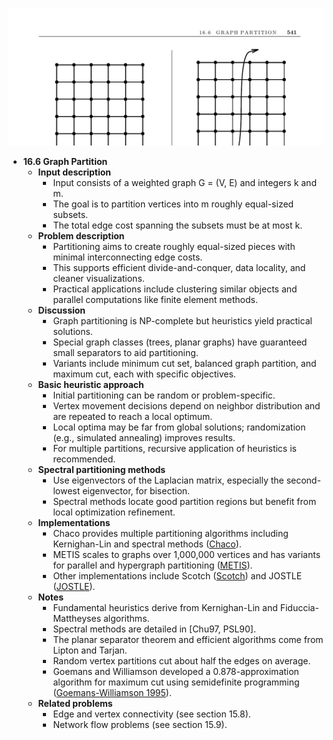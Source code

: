 ![ADM-ch16-graph-partition](ADM-ch16-graph-partition.best.png)

- **16.6 Graph Partition**
  - **Input description**
    - Input consists of a weighted graph G = (V, E) and integers k and m.
    - The goal is to partition vertices into m roughly equal-sized subsets.
    - The total edge cost spanning the subsets must be at most k.
  - **Problem description**
    - Partitioning aims to create roughly equal-sized pieces with minimal interconnecting edge costs.
    - This supports efficient divide-and-conquer, data locality, and cleaner visualizations.
    - Practical applications include clustering similar objects and parallel computations like finite element methods.
  - **Discussion**
    - Graph partitioning is NP-complete but heuristics yield practical solutions.
    - Special graph classes (trees, planar graphs) have guaranteed small separators to aid partitioning.
    - Variants include minimum cut set, balanced graph partition, and maximum cut, each with specific objectives.
  - **Basic heuristic approach**
    - Initial partitioning can be random or problem-specific.
    - Vertex movement decisions depend on neighbor distribution and are repeated to reach a local optimum.
    - Local optima may be far from global solutions; randomization (e.g., simulated annealing) improves results.
    - For multiple partitions, recursive application of heuristics is recommended.
  - **Spectral partitioning methods**
    - Use eigenvectors of the Laplacian matrix, especially the second-lowest eigenvector, for bisection.
    - Spectral methods locate good partition regions but benefit from local optimization refinement.
  - **Implementations**
    - Chaco provides multiple partitioning algorithms including Kernighan-Lin and spectral methods ([Chaco](http://www.cs.sandia.gov/~bahendr/chaco.html)).
    - METIS scales to graphs over 1,000,000 vertices and has variants for parallel and hypergraph partitioning ([METIS](http://glaros.dtc.umn.edu/gkhome/views/metis)).
    - Other implementations include Scotch ([Scotch](http://www.labri.fr/perso/pelegrin/scotch/)) and JOSTLE ([JOSTLE](http://staffweb.cms.gre.ac.uk/~wc06/jostle/)).
  - **Notes**
    - Fundamental heuristics derive from Kernighan-Lin and Fiduccia-Mattheyses algorithms.
    - Spectral methods are detailed in [Chu97, PSL90].
    - The planar separator theorem and efficient algorithms come from Lipton and Tarjan.
    - Random vertex partitions cut about half the edges on average.
    - Goemans and Williamson developed a 0.878-approximation algorithm for maximum cut using semidefinite programming ([Goemans-Williamson 1995](https://doi.org/10.1137/0222019)).
  - **Related problems**
    - Edge and vertex connectivity (see section 15.8).
    - Network flow problems (see section 15.9).
